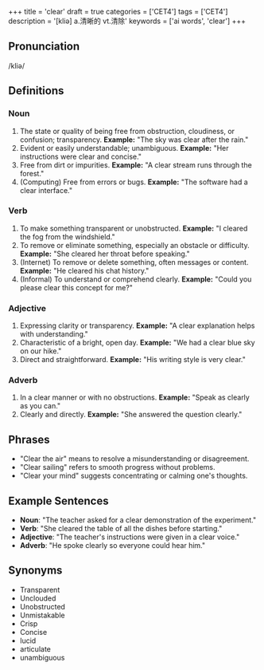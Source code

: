 +++
title = 'clear'
draft = true
categories = ['CET4']
tags = ['CET4']
description = '[kliə] a.清晰的 vt.清除'
keywords = ['ai words', 'clear']
+++

## Pronunciation
/kliə/

## Definitions
### Noun
1. The state or quality of being free from obstruction, cloudiness, or confusion; transparency. **Example:** "The sky was clear after the rain."
2. Evident or easily understandable; unambiguous. **Example:** "Her instructions were clear and concise."
3. Free from dirt or impurities. **Example:** "A clear stream runs through the forest."
4. (Computing) Free from errors or bugs. **Example:** "The software had a clear interface."

### Verb
1. To make something transparent or unobstructed. **Example:** "I cleared the fog from the windshield."
2. To remove or eliminate something, especially an obstacle or difficulty. **Example:** "She cleared her throat before speaking."
3. (Internet) To remove or delete something, often messages or content. **Example:** "He cleared his chat history."
4. (Informal) To understand or comprehend clearly. **Example:** "Could you please clear this concept for me?"

### Adjective
1. Expressing clarity or transparency. **Example:** "A clear explanation helps with understanding."
2. Characteristic of a bright, open day. **Example:** "We had a clear blue sky on our hike."
3. Direct and straightforward. **Example:** "His writing style is very clear."

### Adverb
1. In a clear manner or with no obstructions. **Example:** "Speak as clearly as you can."
2. Clearly and directly. **Example:** "She answered the question clearly."

## Phrases
- "Clear the air" means to resolve a misunderstanding or disagreement.
- "Clear sailing" refers to smooth progress without problems.
- "Clear your mind" suggests concentrating or calming one's thoughts.

## Example Sentences
- **Noun**: "The teacher asked for a clear demonstration of the experiment."
- **Verb**: "She cleared the table of all the dishes before starting."
- **Adjective**: "The teacher's instructions were given in a clear voice."
- **Adverb**: "He spoke clearly so everyone could hear him."

## Synonyms
- Transparent
- Unclouded
- Unobstructed
- Unmistakable
- Crisp
- Concise
- lucid
- articulate
- unambiguous

